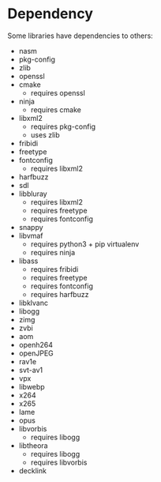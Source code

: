 # Dependency
Some libraries have dependencies to others:
- nasm
- pkg-config
- zlib
- openssl
- cmake
    - requires openssl
- ninja
    - requires cmake
- libxml2
    - requires pkg-config
    - uses zlib
- fribidi
- freetype
- fontconfig
    - requires libxml2
- harfbuzz
- sdl
- libbluray
    - requires libxml2
    - requires freetype
    - requires fontconfig
- snappy
- libvmaf
    - requires python3 + pip virtualenv
    - requires ninja
- libass
    - requires fribidi
    - requires freetype
    - requires fontconfig
    - requires harfbuzz
- libklvanc
- libogg
- zimg
- zvbi
- aom
- openh264
- openJPEG
- rav1e
- svt-av1
- vpx
- libwebp
- x264
- x265
- lame
- opus
- libvorbis
    - requires libogg
- libtheora
    - requires libogg
    - requires libvorbis
- decklink
